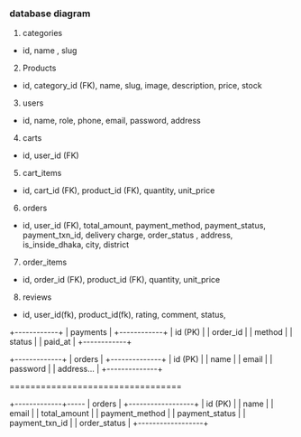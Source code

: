 ### database diagram 

1. categories
- id, name , slug

2. Products
- id, category_id (FK), name, slug, image, description, price, stock

3. users
- id, name, role, phone, email, password, address

4. carts
- id, user_id (FK)

5. cart_items
- id, cart_id (FK), product_id (FK), quantity, unit_price

6. orders
- id, user_id (FK), total_amount, payment_method, payment_status, payment_txn_id, delivery charge, order_status , address, is_inside_dhaka, city, district

7. order_items
- id, order_id (FK), product_id (FK), quantity, unit_price 


8. reviews 
- id, user_id(fk), product_id(fk), rating, comment, status, 




+------------+
|  payments  |
+------------+
| id (PK)    |
| order_id   |
| method     |
| status     |
| paid_at    |
+------------+


+-------------+ 
|   orders    |
+--------------+
| id (PK)      |
| name         |
| email        |
| password     |
| address...   |
+--------------+


=================================

+-------------+----- 
|   orders         |
+------------------+
| id (PK)          |
| name             |
| email            |
| total_amount     |
| payment_method   |
| payment_status   |
| payment_txn_id   |
| order_status     |
+------------------+


